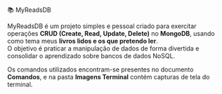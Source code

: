 📚 MyReadsDB

MyReadsDB é um projeto simples e pessoal criado para exercitar operações **CRUD (Create, Read, Update, Delete)** no **MongoDB**, usando como tema meus **livros lidos e os que pretendo ler**.  
O objetivo é praticar a manipulação de dados de forma divertida e consolidar o aprendizado sobre bancos de dados NoSQL.

Os comandos utilizados encontram-se presentes no documento **Comandos**, e na pasta **Imagens Terminal** contém capturas de tela do terminal.
